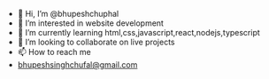 - 👋 Hi, I’m @bhupeshchuphal
- 👀 I’m interested in website development
- 🌱 I’m currently learning html,css,javascript,react,nodejs,typescript
- 💞️ I’m looking to collaborate on live  projects
- 📫 How to reach me 
- bhupeshsinghchufal@gmail.com

<!---
bhupeshchuphal/bhupeshchuphal is a ✨ special ✨ repository because its `README.md` (this file) appears on your GitHub profile.
You can click the Preview link to take a look at your changes.
--->
